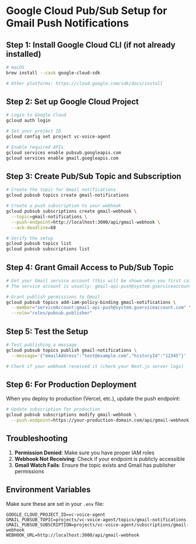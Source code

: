 # Google Cloud Pub/Sub Setup for Gmail Push Notifications

## Step 1: Install Google Cloud CLI (if not already installed)

```bash
# macOS
brew install --cask google-cloud-sdk

# Other platforms: https://cloud.google.com/sdk/docs/install
```

## Step 2: Set up Google Cloud Project

```bash
# Login to Google Cloud
gcloud auth login

# Set your project ID
gcloud config set project vc-voice-agent

# Enable required APIs
gcloud services enable pubsub.googleapis.com
gcloud services enable gmail.googleapis.com
```

## Step 3: Create Pub/Sub Topic and Subscription

```bash
# Create the topic for Gmail notifications
gcloud pubsub topics create gmail-notifications

# Create a push subscription to your webhook
gcloud pubsub subscriptions create gmail-webhook \
  --topic=gmail-notifications \
  --push-endpoint=http://localhost:3000/api/gmail-webhook \
  --ack-deadline=60

# Verify the setup
gcloud pubsub topics list
gcloud pubsub subscriptions list
```

## Step 4: Grant Gmail Access to Pub/Sub Topic

```bash
# Get your Gmail service account (this will be shown when you first call the Gmail Watch API)
# The service account is usually: gmail-api-push@system.gserviceaccount.com

# Grant publish permissions to Gmail
gcloud pubsub topics add-iam-policy-binding gmail-notifications \
  --member="serviceAccount:gmail-api-push@system.gserviceaccount.com" \
  --role="roles/pubsub.publisher"
```

## Step 5: Test the Setup

```bash
# Test publishing a message
gcloud pubsub topics publish gmail-notifications \
  --message='{"emailAddress":"test@example.com","historyId":"12345"}'

# Check if your webhook received it (check your Next.js server logs)
```

## Step 6: For Production Deployment

When you deploy to production (Vercel, etc.), update the push endpoint:

```bash
# Update subscription for production
gcloud pubsub subscriptions modify gmail-webhook \
  --push-endpoint=https://your-production-domain.com/api/gmail-webhook
```

## Troubleshooting

1. **Permission Denied**: Make sure you have proper IAM roles
2. **Webhook Not Receiving**: Check if your endpoint is publicly accessible
3. **Gmail Watch Fails**: Ensure the topic exists and Gmail has publisher permissions

## Environment Variables

Make sure these are set in your `.env` file:

```
GOOGLE_CLOUD_PROJECT_ID=vc-voice-agent
GMAIL_PUBSUB_TOPIC=projects/vc-voice-agent/topics/gmail-notifications
GMAIL_PUBSUB_SUBSCRIPTION=projects/vc-voice-agent/subscriptions/gmail-webhook
WEBHOOK_URL=http://localhost:3000/api/gmail-webhook
```
